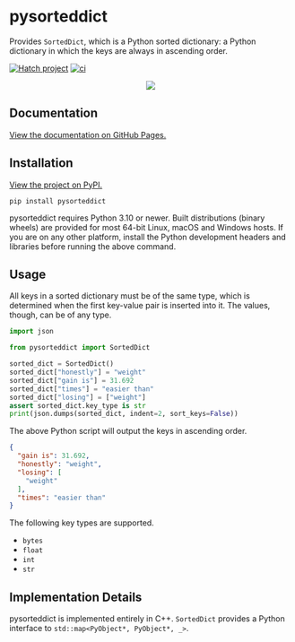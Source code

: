 # pysorteddict

Provides `SortedDict`, which is a Python sorted dictionary: a Python dictionary in which the keys are always in
ascending order.

[![Hatch project](https://img.shields.io/badge/%F0%9F%A5%9A-Hatch-4051b5.svg)](https://github.com/pypa/hatch)
[![ci](https://github.com/tfpf/pysorteddict/actions/workflows/ci.yml/badge.svg)](https://github.com/tfpf/pysorteddict/actions/workflows/ci.yml)

<p align="center">
 <img src="https://github.com/user-attachments/assets/e9d1e78e-c0fd-4d87-93f6-e293ddef31ba" />
</p>

## Documentation

[View the documentation on GitHub Pages.](https://tfpf.github.io/pysorteddict/)

## Installation

[View the project on PyPI.](https://pypi.org/project/pysorteddict/)

```shell
pip install pysorteddict
```

pysorteddict requires Python 3.10 or newer. Built distributions (binary wheels) are provided for most 64-bit Linux,
macOS and Windows hosts. If you are on any other platform, install the Python development headers and libraries before
running the above command.

## Usage

All keys in a sorted dictionary must be of the same type, which is determined when the first key-value pair is inserted
into it. The values, though, can be of any type.

```python
import json

from pysorteddict import SortedDict

sorted_dict = SortedDict()
sorted_dict["honestly"] = "weight"
sorted_dict["gain is"] = 31.692
sorted_dict["times"] = "easier than"
sorted_dict["losing"] = ["weight"]
assert sorted_dict.key_type is str
print(json.dumps(sorted_dict, indent=2, sort_keys=False))
```

The above Python script will output the keys in ascending order.

```json
{
  "gain is": 31.692,
  "honestly": "weight",
  "losing": [
    "weight"
  ],
  "times": "easier than"
}
```

The following key types are supported.

* `bytes`
* `float`
* `int`
* `str`

## Implementation Details

pysorteddict is implemented entirely in C++. `SortedDict` provides a Python interface to
`std::map<PyObject*, PyObject*, _>`.
